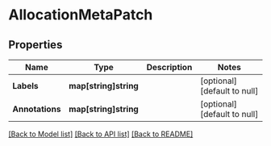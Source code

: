 # AllocationMetaPatch

## Properties
Name | Type | Description | Notes
------------ | ------------- | ------------- | -------------
**Labels** | **map[string]string** |  | [optional] [default to null]
**Annotations** | **map[string]string** |  | [optional] [default to null]

[[Back to Model list]](../README.md#documentation-for-models) [[Back to API list]](../README.md#documentation-for-api-endpoints) [[Back to README]](../README.md)


